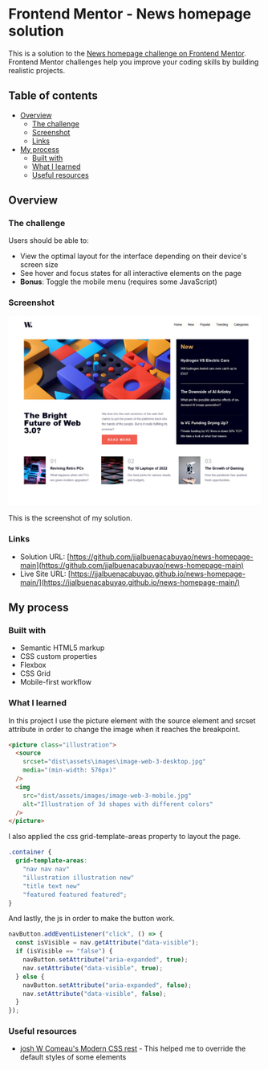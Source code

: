 # Frontend Mentor - News homepage solution

This is a solution to the [News homepage challenge on Frontend Mentor](https://www.frontendmentor.io/challenges/news-homepage-H6SWTa1MFl). Frontend Mentor challenges help you improve your coding skills by building realistic projects.

## Table of contents

- [Overview](#overview)
  - [The challenge](#the-challenge)
  - [Screenshot](#screenshot)
  - [Links](#links)
- [My process](#my-process)
  - [Built with](#built-with)
  - [What I learned](#what-i-learned)
  - [Useful resources](#useful-resources)

## Overview

### The challenge

Users should be able to:

- View the optimal layout for the interface depending on their device's screen size
- See hover and focus states for all interactive elements on the page
- **Bonus**: Toggle the mobile menu (requires some JavaScript)

### Screenshot

![](dist/assets/images/127.0.0.1%205500-Newshomepage.png)

This is the screenshot of my solution.

### Links

- Solution URL: [https://github.com/jjalbuenacabuyao/news-homepage-main](https://github.com/jjalbuenacabuyao/news-homepage-main)
- Live Site URL: [https://jjalbuenacabuyao.github.io/news-homepage-main/](https://jjalbuenacabuyao.github.io/news-homepage-main/)

## My process

### Built with

- Semantic HTML5 markup
- CSS custom properties
- Flexbox
- CSS Grid
- Mobile-first workflow

### What I learned

In this project I use the picture element with the source element and srcset attribute in order to change the image when it reaches the breakpoint.

```html
<picture class="illustration">
  <source
    srcset="dist\assets\images\image-web-3-desktop.jpg"
    media="(min-width: 576px)"
  />
  <img
    src="dist/assets/images/image-web-3-mobile.jpg"
    alt="Illustration of 3d shapes with different colors"
  />
</picture>
```

I also applied the css grid-template-areas property to layout the page.

```css
.container {
  grid-template-areas:
    "nav nav nav"
    "illustration illustration new"
    "title text new"
    "featured featured featured";
}
```

And lastly, the js in order to make the button work.

```js
navButton.addEventListener("click", () => {
  const isVisible = nav.getAttribute("data-visible");
  if (isVisible == "false") {
    navButton.setAttribute("aria-expanded", true);
    nav.setAttribute("data-visible", true);
  } else {
    navButton.setAttribute("aria-expanded", false);
    nav.setAttribute("data-visible", false);
  }
});
```

### Useful resources

- [josh W Comeau's Modern CSS rest](https://www.joshwcomeau.com/css/custom-css-reset/) - This helped me to override the default styles of some elements
